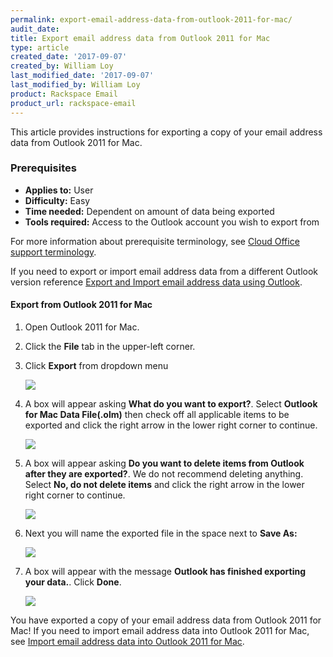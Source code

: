 ```yaml
---
permalink: export-email-address-data-from-outlook-2011-for-mac/
audit_date:
title: Export email address data from Outlook 2011 for Mac
type: article
created_date: '2017-09-07'
created_by: William Loy
last_modified_date: '2017-09-07'
last_modified_by: William Loy
product: Rackspace Email
product_url: rackspace-email
---
```


This article provides instructions for exporting a copy of your email address data from Outlook 2011 for Mac.

### Prerequisites

- **Applies to:** User
- **Difficulty:** Easy
- **Time needed:**  Dependent on amount of data being exported
- **Tools required:**  Access to the Outlook account you wish to export from

For more information about prerequisite terminology, see [Cloud Office support terminology](/how-to/cloud-office-support-terminology/).

If you need to export or import email address data from a different Outlook version reference [Export and Import email address data using Outlook](/how-to/export-and-import-email-address-data-in-outlook).

#### Export from Outlook 2011 for Mac
1. Open Outlook 2011 for Mac.
1. Click the **File** tab in the upper-left corner.
2. Click **Export** from dropdown menu

    <img src="{% asset_path rackspace-email/export-email-address-from-outlook-2011-for-mac/file_export2011.png %}" />

3. A box will appear asking **What do you want to export?**. Select **Outlook for Mac Data File(.olm)** then check off all applicable items to be exported and click the right arrow in the lower right corner to continue.

    <img src="{% asset_path rackspace-email/export-email-address-from-outlook-2011-for-mac/items_export2011.png %}" />

4. A box will appear asking **Do you want to delete items from Outlook after they are exported?**. We do not recommend deleting anything. Select **No, do not delete items** and click the right arrow in the lower right corner to continue.

    <img src="{% asset_path rackspace-email/export-email-address-from-outlook-2011-for-mac/delete_export2011.png %}" />

4. Next you will name the exported file in the space next to **Save As:**

    <img src="{% asset_path rackspace-email/export-email-address-from-outlook-2011-for-mac/save_as2011.png %}" />

5. A box will appear with the message **Outlook has finished exporting your data.**. Click **Done**.

    <img src="{% asset_path rackspace-email/export-email-address-from-outlook-2011-for-mac/export_complete2011.png %}" />

You have exported a copy of your email address data from Outlook 2011 for Mac! If you need to import email address data into Outlook 2011 for Mac, see [Import email address data into Outlook 2011 for Mac](/how-to/import-email-address-data-into-outlook-2011-for-mac).
